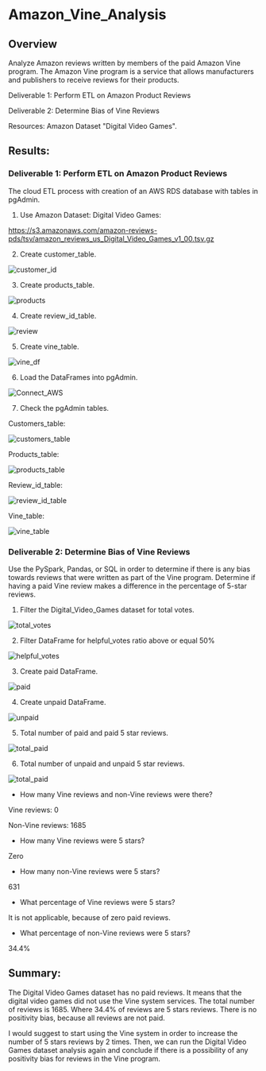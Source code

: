 # Amazon_Vine_Analysis

## Overview 

Analyze Amazon reviews written by members of the paid Amazon Vine program. The Amazon Vine program is a service that allows manufacturers and publishers to receive reviews for their products.

Deliverable 1: Perform ETL on Amazon Product Reviews

Deliverable 2: Determine Bias of Vine Reviews

Resources: Amazon Dataset "Digital Video Games".

## Results:

### Deliverable 1: Perform ETL on Amazon Product Reviews

The cloud ETL process with creation of an AWS RDS database with tables in pgAdmin.

1. Use Amazon Dataset: Digital Video Games: 
 
https://s3.amazonaws.com/amazon-reviews-pds/tsv/amazon_reviews_us_Digital_Video_Games_v1_00.tsv.gz

2. Create customer_table.

![customer_id](customer_id.png)

3. Create products_table.

![products](products.png)

4. Create review_id_table.

![review](review.png)

5. Create vine_table.

![vine_df](vine_df.png)

6. Load the DataFrames into pgAdmin.

![Connect_AWS](Connect_AWS.png)

7. Check the pgAdmin tables.

Customers_table:

![customers_table](customers_table.png)

Products_table:

![products_table](products_table.png)

Review_id_table:

![review_id_table](review_id_table.png)

Vine_table:

![vine_table](vine_table.png)

### Deliverable 2: Determine Bias of Vine Reviews

Use the PySpark, Pandas, or SQL in order to determine if there is any bias towards reviews that were written as part of the Vine program. Determine if having a paid Vine review makes a difference in the percentage of 5-star reviews.

1. Filter the Digital_Video_Games dataset for total votes.

![total_votes](total_votes.png)

2. Filter DataFrame for helpful_votes ratio above or equal 50%

![helpful_votes](helpful_votes.png)

3. Create paid DataFrame.

![paid](paid.png)

4. Create unpaid DataFrame.

![unpaid](unpaid.png)

5. Total number of paid and paid 5 star reviews.

![total_paid](total_paid.png)

6.  Total number of unpaid and unpaid 5 star reviews.

![total_paid](total_paid.png)


 - How many Vine reviews and non-Vine reviews were there? 

Vine reviews: 0

Non-Vine reviews: 1685

- How many Vine reviews were 5 stars? 

Zero

- How many non-Vine reviews were 5 stars?

631

- What percentage of Vine reviews were 5 stars? 

It is not applicable, because of zero paid reviews.

- What percentage of non-Vine reviews were 5 stars?

34.4%

## Summary:

The Digital Video Games dataset has no paid reviews. It means that the digital video games did not use the Vine system services. 
The total number of reviews is 1685. Where 34.4% of reviews are 5 stars reviews. There is no positivity bias, because all reviews are not paid. 

I would suggest to start using the Vine system in order to increase the number of 5 stars reviews by 2 times. Then, we can run the Digital Video Games dataset analysis again and conclude if there is a possibility of any positivity bias for reviews in the Vine program.
 
